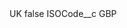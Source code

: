 <?xml version="1.0" encoding="UTF-8"?>
<CustomMetadata xmlns="http://soap.sforce.com/2006/04/metadata" xmlns:xsi="http://www.w3.org/2001/XMLSchema-instance" xmlns:xsd="http://www.w3.org/2001/XMLSchema">
    <label>UK</label>
    <protected>false</protected>
    <values>
        <field>ISOCode__c</field>
        <value xsi:type="xsd:string">GBP</value>
    </values>
</CustomMetadata>
